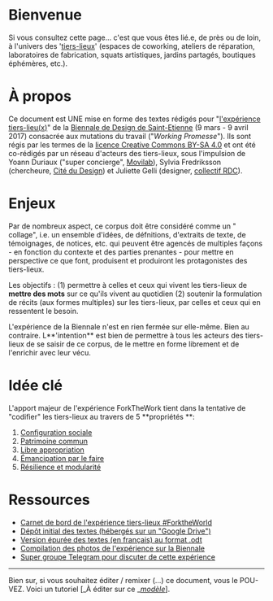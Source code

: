 # Bienvenue

Si vous consultez cette page... c'est que vous êtes lié.e, de près ou de loin, à l'univers des '[tiers-lieux](http://movilab.org/index.php?title=Définition_des_Tiers_Lieux)' \(espaces de coworking, ateliers de réparation, laboratoires de fabrication, squats artistiques, jardins partagés, boutiques éphémères, etc.\).

# À propos

Ce document est UNE mise en forme des textes rédigés pour "[l'expérience tiers-lieu\(x\)](https://archive.is/gkBhw)" de la [Biennale de Design de Saint-Etienne](http://www.biennale-design.com/saint-etienne/2017/fr/home/) \(9 mars - 9 avril 2017\) consacrée aux mutations du travail \("_Working Promesse_"\). Ils sont régis par les termes de la [licence Creative Commons BY-SA 4.0](https://creativecommons.org/licenses/by-sa/4.0/) et ont été co-rédigés par un réseau d'acteurs des tiers-lieux, sous l'impulsion de Yoann Duriaux \("super concierge", [Movilab](http://movilab.org)\),  Sylvia Fredriksson \(chercheure, [Cité du Design](http://www.citedudesign.com/fr/la-recherche/)\) et Juliette Gelli \(designer, [collectif RDC](https://vimeo.com/200720088)\).

# Enjeux

Par de nombreux aspect, ce corpus  doit être considéré comme un " collage", i.e.  un ensemble d'idées,  de défnitions, d'extraits de texte, de témoignages, de notices, etc. qui peuvent être agencés de multiples façons - en fonction du contexte et des parties prenantes - pour mettre en perspective ce que font, produisent et produiront les protagonistes des tiers-lieux.

Les objectifs : \(1\) permettre à celles et ceux qui vivent les tiers-lieux de **mettre des mots** sur ce qu'ils vivent au quotidien \(2\) soutenir la formulation de récits \(aux formes multiples\) sur les tiers-lieux, par celles et ceux qui en ressentent le besoin.

L'expérience de la Biennale n'est en rien fermée sur elle-même. Bien au contraire. L**'intention** est bien de permettre à tous les acteurs des tiers-lieux de se saisir de ce corpus, de le mettre en forme librement et de l'enrichir avec leur vécu.

# Idée clé

L'apport majeur de l'expérience ForkTheWork tient dans la tentative de "codifier" les tiers-lieux au travers de 5 **propriétés **:

1. [Configuration sociale](https://nicolasloubet.gitbooks.io/fork-the-world/content/configurations-sociales.html)
2. [Patrimoine commun](https://nicolasloubet.gitbooks.io/fork-the-world/content/patrimoine-commun.html)
3. [Libre appropriation](https://nicolasloubet.gitbooks.io/fork-the-world/content/libre-appropriation.html)
4. [Émancipation par le faire](https://nicolasloubet.gitbooks.io/fork-the-world/content/emancipation-par-le-faire.html)
5. [Résilience et modularité](https://nicolasloubet.gitbooks.io/fork-the-world/content/resilience-et-modularite.html)

# Ressources

* [Carnet de bord de l'expérience tiers-lieux \#ForktheWorld](http://frama.link/BiennaleDesign17-ForkTheWorld)
* [Dépôt initial des textes \(hébergés sur un "Google Drive"\)](http://frama.link/BiennaleDesign17-ForkTheWorld-Expo)
* [Version épurée des textes \(en français\) au format .odt](https://cloud.lamyne.org/s/DpGFiCZAY9IsAG6?path=%2FTextes)
* [Compilation des photos de l'expérience sur la Biennale](https://www.sharypic.com/yii1053jns2jfnd6/all)
* [Super groupe Telegram pour discuter de cette expérience](https://telegram.me/forktheworld)

---

Bien sur, si vous souhaitez éditer / remixer \(...\) ce document, vous le POU-VEZ. Voici un tutoriel \[_À éditer sur ce _[_modèle_](https://handbook.enspiral.com/guides/contributing.html)\].

